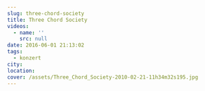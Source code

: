 ```yaml
---
slug: three-chord-society
title: Three Chord Society
videos:
  - name: ''
    src: null
date: 2016-06-01 21:13:02
tags:
  - konzert
city:
location:
cover: /assets/Three_Chord_Society-2010-02-21-11h34m32s195.jpg
---
```

